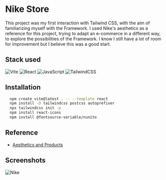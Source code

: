 # Nike Store

This project was my first interaction with Tailwind CSS, with the aim of familiarizing myself with the Framework. I used Nike's aesthetics as a reference for this project, trying to adapt an e-commerce in a different way, to explore the possibilities of the Framework.
I know I still have a lot of room for improvement but I believe this was a good start.


## Stack used

![Vite](https://img.shields.io/badge/vite-%23646CFF.svg?style=for-the-badge&logo=vite&logoColor=white) ![React](https://img.shields.io/badge/react-%2320232a.svg?style=for-the-badge&logo=react&logoColor=%2361DAFB) ![JavaScript](https://img.shields.io/badge/javascript-%23323330.svg?style=for-the-badge&logo=javascript&logoColor=%23F7DF1E) ![TailwindCSS](https://img.shields.io/badge/tailwindcss-%2338B2AC.svg?style=for-the-badge&logo=tailwind-css&logoColor=white) 


## Installation

```bash
  npm create vite@latest . -- --template react
  npm install -D tailwindcss postcss autoprefixer
  npx tailwindcss init -p
  npm install react-icons
  npm install @fontsource-variable/nunito
```


## Reference

 - [Aesthetics and Products](https://www.nike.com.br/)    

## Screenshots


![Nike](https://github.com/ArthurSantDev/Nike-Store/assets/159972613/b1fd2b88-abe3-4931-9e7b-ee017f26ce6b)